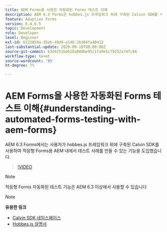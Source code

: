 ```yaml
---
title: AEM Forms을 사용한 자동화된 Forms 테스트 이해
description: AEM 6.3 Forms은 hobbes.js 프레임워크 위에 구축된 Calvin SDK를 사용하여 적응형 Forms용 AEM 내에서 테스트 사례를 만들 수 있는 기능을 도입했습니다
feature: Adaptive Forms
version: 6.4,6.5
topic: Development
role: Developer
level: Beginner
exl-id: 6122859a-35eb-49d9-a146-3b304fa40413
last-substantial-update: 2020-09-10T00:00:00Z
source-git-commit: b3e9251bdb18a008be95c1fa9e5c79252a74fc98
workflow-type: tm+mt
source-wordcount: '95'
ht-degree: 7%

---
```


# AEM Forms을 사용한 자동화된 Forms 테스트 이해{#understanding-automated-forms-testing-with-aem-forms}

AEM 6.3 Forms에서는 사용자가 hobbes.js 프레임워크 위에 구축된 Calvin SDK를 사용하여 적응형 Forms용 AEM 내에서 테스트 사례를 만들 수 있는 기능을 도입했습니다.

>[!VIDEO](https://video.tv.adobe.com/v/19700?quality=12&learn=on)

>[!NOTE]
>
>적응형 Forms 자동화된 테스트 기능은 AEM 6.3 이상에서 사용할 수 있습니다

>[!NOTE]
>
>**유용한 링크**
>
>* [Calvin SDK 네임스페이스](https://helpx.adobe.com/aem-forms/6-3/calvin-sdk-javascript-api/calvin.html)
>* [Hobbes.js 설명서](https://experienceleague.adobe.com/docs/experience-manager-release-information/aem-release-updates/previous-updates/aem-previous-versions.html)

